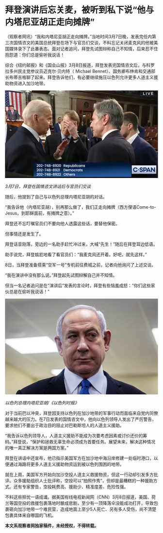 # 拜登演讲后忘关麦，被听到私下说“他与内塔尼亚胡正走向摊牌”

（观察者网讯）“我和内塔尼亚胡正走向摊牌。”当地时间3月7日晚，发表完任内第三次国情咨文的美国总统拜登在场下与官员们交谈，不料忘记关闭麦克风的他被美国媒体录下了此番表态。面对记者追问，拜登先试图辩称自己不知情，后来忍不住抱怨道：你们总是偷听我说话！

综合《纽约邮报》和《国会山报》3月8日报道，拜登发表完国情咨文后，与科罗拉多州民主党参议员迈克尔·贝内特（ Michael
Bennet）、国务卿布林肯和交通部长布蒂吉格聊了起来。拜登告诉他们，有必要继续施压以色列允许更多人道主义援助物资进入加沙地带。

![bc9c377feaac236486e3687f5c0e8e35.jpg](https://raw.githubusercontent.com/qqhsx/qqnews_image/main/2024/03/09/拜登演讲后忘关麦，被听到私下说“他与内塔尼亚胡正走向摊牌”/bc9c377feaac236486e3687f5c0e8e35.jpg)

_3月7日，拜登在国情咨文讲话后与官员们交谈_

随后，他提到了自己与以色列总理内塔尼亚胡的对话。

“我告诉他（内塔尼亚胡），别再那么做了，我们正走向摊牌（西方俚语Come-to-Jesus，到耶稣面前，有摊牌之意）。”

拜登还不忘叮嘱官员们不要向他人透露这些话，要替他保密。

但事情还是发生了。

拜登话音刚落，旁边的一名助手赶忙冲过来，大喊“先生！”随后在拜登耳边低语。

助手说完，拜登尴尬地看了看官员们：“我麦克风还开着。好吧，就先这样。”

8日，当拜登准备搭乘“空军一号”专机前往费城之前，记者向他询问了上述交谈。

“我在演讲中没有那么说。”拜登起先试图辩解自己并不知情。

但当一名记者追问是在“演讲后”发表的言论时，拜登有些恼羞成怒：“你们这些家伙总是在偷听我说话！”

![04edf5d7e061ace8fb5feb0cb41f832f.jpg](https://raw.githubusercontent.com/qqhsx/qqnews_image/main/2024/03/09/拜登演讲后忘关麦，被听到私下说“他与内塔尼亚胡正走向摊牌”/04edf5d7e061ace8fb5feb0cb41f832f.jpg)

_以色列总理内塔尼亚胡/《以色列时报》_

对于当前巴以冲突，拜登因支持以色列在加沙地带的军事行动而面临来自党内同僚越来越大的压力。在7日发表的国情咨文中，他向以色列领导人发出了严厉警告，要求他们不要出于政治目的阻止对巴勒斯坦人的人道主义援助。

“我告诉以色列领导人，人道主义援助不能成为次要考虑因素或讨价还价的筹码。”拜登说，“保护和拯救无辜生命必须成为首要任务。展望未来，解决这种情况的唯一真正解决方案是两国方案。”

拜登在讲话中还宣布，他已指示美国军方在加沙地中海沿岸修建一处临时港口，以便通过海路将更多人道主义援助物资运到被以色列围困的地带。

就在上周，美国军方开始向加沙空投人道主义救援物资，但这一行动却引发多方批评。众多援助组织人士批评称，空投可以“拍照作秀”，但却是最糟糕的一种援助方式。还有专家警告，空投耗费高、援助少、精准度差、危险性强。

不料这些担忧一语成谶。据美国有线电视新闻网（CNN）3月8日报道，美国、荷兰等国空投的救援包裹落地时酿成悲剧，至少有一顶降落伞没能成功打开，导致包裹砸向加沙地带一个难民营，造成地面上至少5人死亡、另有多人受伤，尚不清楚包裹具体来自哪国的飞机。

**本文系观察者网独家稿件，未经授权，不得转载。**

